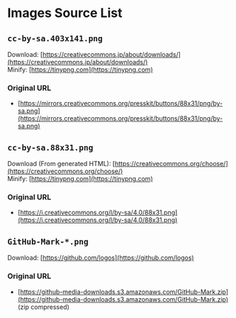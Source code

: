 # Images Source List

## `cc-by-sa.403x141.png`

Download: [https://creativecommons.jp/about/downloads/](https://creativecommons.jp/about/downloads/)  
Minify: [https://tinypng.com](https://tinypng.com)

### Original URL

*   [https://mirrors.creativecommons.org/presskit/buttons/88x31/png/by-sa.png](https://mirrors.creativecommons.org/presskit/buttons/88x31/png/by-sa.png)

## `cc-by-sa.88x31.png`

Download (From generated HTML): [https://creativecommons.org/choose/](https://creativecommons.org/choose/)  
Minify: [https://tinypng.com](https://tinypng.com)

### Original URL

*   [https://i.creativecommons.org/l/by-sa/4.0/88x31.png](https://i.creativecommons.org/l/by-sa/4.0/88x31.png)

## `GitHub-Mark-*.png`

Download: [https://github.com/logos](https://github.com/logos)

### Original URL

*   [https://github-media-downloads.s3.amazonaws.com/GitHub-Mark.zip](https://github-media-downloads.s3.amazonaws.com/GitHub-Mark.zip) (zip compressed)
